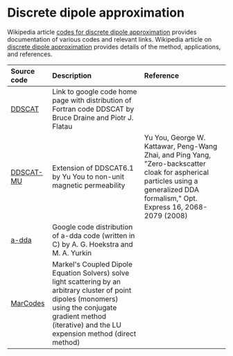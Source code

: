 # Discrete dipole approximation #
Wikipedia article [codes for discrete dipole approximation](http://en.wikipedia.org/wiki/Discrete_dipole_approximation_codes) provides documentation of various codes and relevant links. Wikipedia article on [discrete dipole approximation](http://en.wikipedia.org/wiki/Discrete_dipole_approximation) provides details of the method, applications, and references.


|Source code|Description|Reference|
|:----------|:----------|:--------|
|[DDSCAT](http://code.google.com/p/ddscat/) | Link to google code home page with distribution of Fortran code DDSCAT by Bruce Draine and Piotr J. Flatau|         |
|[DDSCAT-MU](http://scatterlib.googlecode.com/files/DDSCAT-mu.zip/)|Extension of DDSCAT6.1 by Yu You to non-unit magnetic permeability |Yu You, George W. Kattawar, Peng-Wang Zhai, and Ping Yang, "Zero-backscatter cloak for aspherical particles using a generalized DDA formalism," Opt. Express 16, 2068-2079 (2008)  |
|[a-dda](http://code.google.com/p/a-dda/) | Google code distribution of a-dda code (written in C) by A. G. Hoekstra and M. A. Yurkin|         |
|[MarCodes](http://scatterlib.googlecode.com/files/markel.zip)|Markel's Coupled Dipole Equation Solvers) solve light scattering by an arbitrary cluster of point dipoles (monomers) using the conjugate gradient method (iterative) and the LU expension method (direct method)|         |
